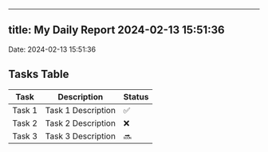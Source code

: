
---
title: My Daily Report 2024-02-13 15:51:36
---

Date: 2024-02-13 15:51:36

## Tasks Table

| Task | Description | Status |
|------|-------------|--------|
| Task 1 | Task 1 Description | ✅ |
| Task 2 | Task 2 Description | ❌ |
| Task 3 | Task 3 Description | 🔜 |
